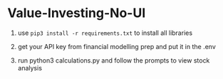 # Value-Investing-No-UI

1. use `pip3 install -r requirements.txt` to install all libraries

2. get your API key from financial modelling prep and put it in the .env

3. run python3 calculations.py and follow the prompts to view stock analysis